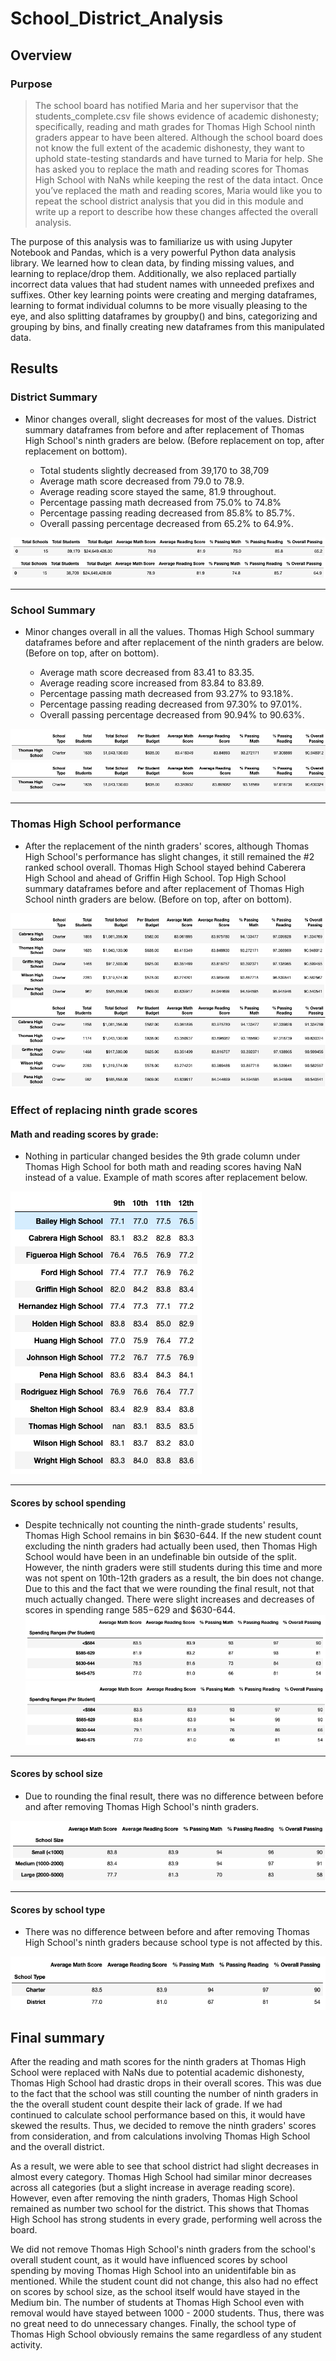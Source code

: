 # School_District_Analysis

## Overview

### Purpose
> The school board has notified Maria and her supervisor that the students_complete.csv file shows evidence of academic dishonesty; specifically, reading and math grades for Thomas High School ninth graders appear to have been altered. Although the school board does not know the full extent of the academic dishonesty, they want to uphold state-testing standards and have turned to Maria for help. She has asked you to replace the math and reading scores for Thomas High School with NaNs while keeping the rest of the data intact. Once you’ve replaced the math and reading scores, Maria would like you to repeat the school district analysis that you did in this module and write up a report to describe how these changes affected the overall analysis.

The purpose of this analysis was to familiarize us with using Jupyter Notebook and Pandas, which is a very powerful Python data analysis library. We learned how to clean data, by finding missing values, and learning to replace/drop them. Additionally, we also replaced partially incorrect data values that had student names with  unneeded prefixes and suffixes. Other key learning points were creating and merging dataframes, learning to format individual columns to be more visually pleasing to the eye, and also splitting dataframes by groupby() and bins, categorizing and grouping by bins, and finally creating new dataframes from this manipulated data.

## Results
### District Summary
  - Minor changes overall, slight decreases for most of the values. District summary dataframes from before and after replacement of Thomas High School's ninth graders are below. (Before replacement on top, after replacement on bottom).

    - Total students slightly decreased from 39,170 to 38,709
    - Average math score decreased from 79.0 to 78.9.
    - Average reading score stayed the same, 81.9 throughout. 
    - Percentage passing math decreased from 75.0% to 74.8% 
    - Percentage passing reading decreased from 85.8% to 85.7%. 
    - Overall passing percentage decreased from 65.2% to 64.9%.

![District Summary Before](https://github.com/li-emily/School_District_Analysis/blob/main/Resources/Images/district_summary_before.png)
![District Summary After](https://github.com/li-emily/School_District_Analysis/blob/main/Resources/Images/district_summary_after.png)
***
### School Summary
- Minor changes overall in all the values. Thomas High School summary dataframes before and after replacement of the ninth graders are below. (Before on top, after on bottom). 
  
  - Average math score decreased from 83.41 to 83.35. 
  - Average reading score increased from 83.84 to 83.89. 
  - Percentage passing math decreased from 93.27% to 93.18%. 
  - Percentage passing reading decreased from 97.30% to 97.01%. 
  - Overall passing percentage decreased from 90.94% to 90.63%. 

![Thomas High School Summary Before](https://github.com/li-emily/School_District_Analysis/blob/main/Resources/Images/thomas_before.png)
![Thomas High School Summary After](https://github.com/li-emily/School_District_Analysis/blob/main/Resources/Images/thomas_after.png)
***
### Thomas High School performance
  - After the replacement of the ninth graders' scores, although Thomas High School's performance has slight changes, it still remained the #2 ranked school overall. Thomas High School stayed behind Caberera High School and ahead of Griffin High School. Top High School summary dataframes before and after replacement of Thomas High School ninth graders are below. (Before on top, after on bottom). 

![Top School Summary Before](https://github.com/li-emily/School_District_Analysis/blob/main/Resources/Images/top_performing_schools_before.png)
![Top School Summary After](https://github.com/li-emily/School_District_Analysis/blob/main/Resources/Images/top_performing_schools_after.png)

### Effect of replacing ninth grade scores
#### Math and reading scores by grade: 
  - Nothing in particular changed besides the 9th grade column under Thomas High School for both math and reading scores having NaN instead of a value. Example of math scores after replacement below.

![Math Scores After](https://github.com/li-emily/School_District_Analysis/blob/main/Resources/Images/math_scores_after.png)
***
#### Scores by school spending
  - Despite technically not counting the ninth-grade students' results, Thomas High School remains in bin $630-644. If the new student count excluding the ninth graders had actually been used, then Thomas High School would have been in an undefinable bin outside of the split. However, the ninth graders were still students during this time and more was not spent on 10th-12th graders as a result, the bin does not change. Due to this and the fact that we were rounding the final result, not that much actually changed. There were slight increases and decreases of scores in spending range $585-$629 and $630-644. 
![Spending Passing Before](https://github.com/li-emily/School_District_Analysis/blob/main/Resources/Images/spending_passing_before.png)
![Spending Passing After](https://github.com/li-emily/School_District_Analysis/blob/main/Resources/Images/spending_passing_after.png)
***
#### Scores by school size
  - Due to rounding the final result, there was no difference between before and after removing Thomas High School's ninth graders.

![Size Passing](https://github.com/li-emily/School_District_Analysis/blob/main/Resources/Images/size_passing.png)
***
#### Scores by school type
  - There was no difference between before and after removing Thomas High School's ninth graders because school type is not affected by this.

![Type Passing](https://github.com/li-emily/School_District_Analysis/blob/main/Resources/Images/type_passing.png)
## Final summary
After the reading and math scores for the ninth graders at Thomas High School were replaced with NaNs due to potential academic dishonesty, Thomas High School had drastic drops in their overall scores. This was due to the fact that the school was still counting the number of ninth graders in the the overall student count despite their lack of grade. If we had continued to calculate school performance based on this, it would have skewed the results. Thus, we decided to remove the ninth graders' scores from consideration, and from calculations involving Thomas High School and the overall district.

As a result, we were able to see that school district had slight decreases in almost every category. Thomas High School had similar minor decreases across all categories (but a slight increase in average reading score). However, even after removing the ninth graders, Thomas High School remained as number two school for the district. This shows that Thomas High School has strong students in every grade, performing well across the board.

We did not remove Thomas High School's ninth graders from the school's overall student count, as it would have influenced scores by school spending by moving Thomas High School into an unidentifable bin as mentioned.  While the student count did not change, this also had no effect on scores by school size, as the school itself would have stayed in the Medium bin. The number of students at Thomas High School even with removal would have stayed between 1000 - 2000 students. Thus, there was no great need to do unnecessary changes. Finally, the school type of Thomas High School obviously remains the same regardless of any student activity.
